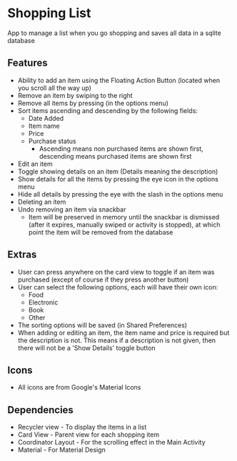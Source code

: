 # Shopping List

App to manage a list when you go shopping and saves all data in a sqlite database

## Features

* Ability to add an item using the Floating Action Button (located when you scroll all the way up)
* Remove an item by swiping to the right
* Remove all items by pressing (in the options menu)
* Sort items ascending and descending by the following fields:
  * Date Added
  * Item name
  * Price
  * Purchase status
    * Ascending means non purchased items are shown first, descending means purchased items are shown first
* Edit an item
* Toggle showing details on an item (Details meaning the description)
* Show details for all the items by pressing the eye icon in the options menu
* Hide all details by pressing the eye with the slash in the options menu
* Deleting an item
* Undo removing an item via snackbar
  * Item will be preserved in memory until the snackbar is dismissed (after it expires, manually swiped or activity is stopped), at which point the item will be removed from the database
  
## Extras

* User can press anywhere on the card view to toggle if an item was purchased (except of course if they press another button)
* User can select the following options, each will have their own icon:
  * Food
  * Electronic
  * Book
  * Other
* The sorting options will be saved (in Shared Preferences)
* When adding or editing an item, the item name and price is required but the description is not. This means if a description is not given, then there will not be a 'Show Details' toggle button

## Icons
* All icons are from Google's Material Icons

## Dependencies
* Recycler view - To display the items in a list
* Card View - Parent view for each shopping item
* Coordinator Layout - For the scrolling effect in the Main Activity
* Material - For Material Design
